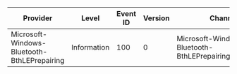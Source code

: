 Provider                                     |  Level        |  Event ID  |  Version  |  Channel                                                  |  Task             |  Opcode  |  Keyword  |  Message
---------------------------------------------|---------------|------------|-----------|-----------------------------------------------------------|-------------------|----------|-----------|--------------------------------------------
Microsoft-Windows-Bluetooth-BthLEPrepairing  |  Information  |  100       |  0        |  Microsoft-Windows-Bluetooth-BthLEPrepairing/Operational  |  BthLEPrepairing  |          |           |  Device successfully prepaired ({DeviceID})